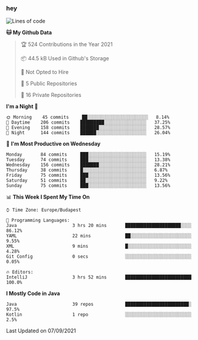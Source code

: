 ### hey

<!--START_SECTION:waka-->
![Lines of code](https://img.shields.io/badge/From%20Hello%20World%20I%27ve%20Written-68293%20lines%20of%20code-blue)

**🐱 My Github Data** 

> 🏆 524 Contributions in the Year 2021
 > 
> 📦 44.5 kB Used in Github's Storage 
 > 
> 🚫 Not Opted to Hire
 > 
> 📜 5 Public Repositories 
 > 
> 🔑 16 Private Repositories  
 > 
**I'm a Night 🦉** 

```text
🌞 Morning    45 commits     ██░░░░░░░░░░░░░░░░░░░░░░░   8.14% 
🌆 Daytime    206 commits    █████████░░░░░░░░░░░░░░░░   37.25% 
🌃 Evening    158 commits    ███████░░░░░░░░░░░░░░░░░░   28.57% 
🌙 Night      144 commits    ██████░░░░░░░░░░░░░░░░░░░   26.04%

```
📅 **I'm Most Productive on Wednesday** 

```text
Monday       84 commits     ███░░░░░░░░░░░░░░░░░░░░░░   15.19% 
Tuesday      74 commits     ███░░░░░░░░░░░░░░░░░░░░░░   13.38% 
Wednesday    156 commits    ███████░░░░░░░░░░░░░░░░░░   28.21% 
Thursday     38 commits     █░░░░░░░░░░░░░░░░░░░░░░░░   6.87% 
Friday       75 commits     ███░░░░░░░░░░░░░░░░░░░░░░   13.56% 
Saturday     51 commits     ██░░░░░░░░░░░░░░░░░░░░░░░   9.22% 
Sunday       75 commits     ███░░░░░░░░░░░░░░░░░░░░░░   13.56%

```


📊 **This Week I Spent My Time On** 

```text
⌚︎ Time Zone: Europe/Budapest

💬 Programming Languages: 
Java                     3 hrs 20 mins       █████████████████████░░░░   86.12% 
YAML                     22 mins             ██░░░░░░░░░░░░░░░░░░░░░░░   9.55% 
XML                      9 mins              █░░░░░░░░░░░░░░░░░░░░░░░░   4.28% 
Git Config               0 secs              ░░░░░░░░░░░░░░░░░░░░░░░░░   0.05%

🔥 Editors: 
IntelliJ                 3 hrs 52 mins       █████████████████████████   100.0%

```

**I Mostly Code in Java** 

```text
Java                     39 repos            ████████████████████████░   97.5% 
Kotlin                   1 repo              ░░░░░░░░░░░░░░░░░░░░░░░░░   2.5%

```



 Last Updated on 07/09/2021
<!--END_SECTION:waka-->
